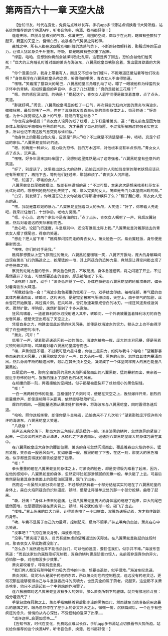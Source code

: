 # 第两百六十一章 天空大战
        【告知书友，时代在变化，免费站点难以长存，手机app多书源站点切换看书大势所趋，站长给你推荐的这个换源APP，听书音色多、换源、找书都好使！】
       遥遥天际，四股斗皇级别的气势，弥漫天空，周围的空间，都似乎在此刻，略微有些颤抖了起来，蔚蓝的天空上，慵懒白云，被暴虐的气势撕扯得粉碎。
       盐城之中，所有人都在这四股互相纠缠的浩荡气势下，不断的轻微颤抖着，那股恐怖的压迫力，让得人犹如身负千斤重石，呼吸，都是略微有些沉重了起来。
       “绿蛮，哈哈，没想到你竟然会被撵得到处乱窜，这若是传了回去，恐怕会被他们给笑死！”巨大的三角瞳孔盯着对面的萧炎与海波东，八翼黑蛇皇巨嘴张合着，发出震耳欲聋的大笑声。
       “你个混蛋白牙，我身上带着有人，而且又不想与他们缠斗，不跑难道还傻站着等他们攻击啊？”身体悬浮在八翼黑蛇皇头颅之旁，听得他的嘲笑，青衣女人不由得怒道。
       “嘿嘿。”笑着摆了摆巨大的尾巴，八翼黑蛇皇三角瞳孔动了动，瞟了一眼被他称为绿蛮的女子怀中的青鳞，宛如惊雷般的声音中，多出了几分凝重：“真的是碧蛇三花瞳？”
       “嗯，你的感应没出错，的确是！”提起这个，青衣女人眉宇间便是散发着喜意，点了点头，笑道。
       “那就好啊…”闻言，八翼黑蛇皇明显的松了一口气，再次将目光扫向对面的萧炎与海波东，微微扫移，最后惊咦了一声，停在了浑身散发着森白火焰的萧炎身体之上，惊异的道：“好奇怪，为什么我觉得这人身上的气息，隐隐的有些熟悉？”
       “你也有这种感觉？”青衣女人诧异的眨了眨眼，上下打量着萧炎，道：“我先前也是因为他身体上那股似乎略微有些熟悉的气息，方才暴露了自己的隐匿，不过我所接触过的强者实在太多，所以也记不清这股气息究竟与谁相似。”
       “他身体上的那股白色火焰，应该是“异火”吧？不过就是不清楚是哪一种，啧啧，真是个好运的家伙。”八翼黑蛇皇惊诧的道。
       “嗯，的确是一种异火，威力极为恐怖，我的万木囚牢，对他根本没有半点作用。”青女女人点了点头，沉声道。
       “嘿嘿，好多年没来加玛帝国了，没想到这里竟然是出了这等强者。”八翼黑蛇皇有些意外的笑道。
       “好了，别废话了，这里搞出这么大的动静，恐怕云岚宗的人和加玛皇室的那老妖怪应该已经有所察觉了，再拖下去，等到他们赶过来，那就麻烦了。”青衣女人沉声道。
       “嗯，知道了，啰唆的女人。”
       八翼黑蛇皇巨尾微微摆动，旋即有些遗憾的道：“不过可惜，本来这次是想来找美杜莎女王比试比试的，哪想到她竟然进化失败了，唉，那么完美的女人，简直是专门为本皇而出现的啊。”
       “白牙，别发情了，你难道忘记上次你被她打得那凄惨模样了么？”翻了翻白眼，青衣女人无奈的道。
       “嘿，我就是喜欢她的暴力。”八翼黑蛇皇摇着巨大的头颅，大笑道：“好了，你带着人先走吧，我来拦住他们，十分钟后，老地方见面。”
       “嗯，小心点，这两个家伙不是省油的灯。”点了点头，青衣女人嘱咐了一声，背后双翼轻震，然后对着遥远的天际暴射而去。
       “放心吧，论起飞行速度，斗皇级别中，还没有谁能比得上我。”八翼黑蛇皇对着那远去的青衣女人摆了摆尾巴，得意的笑道。
       “想走？把人留下来！”瞧得那闪掠而走的青衣女人，萧炎脸色一沉，紫云翼轻振，身形便是暴射而出。
       “嘿嘿，你们的对手是我。”
       瞧得那想要从上空飞掠而过的萧炎，八翼黑蛇皇嘿嘿一笑，八翼齐齐振动，庞大的身躯瞬间出现在萧炎飞行的路途之上，蛇尾猛的一甩，其上所蕴含的恐怖力量，竟然是让得空间都出现了许些扭曲之感。
       察觉到蛇尾力量的恐怖，萧炎脸色微变，不敢硬接，身体急速扭转，将之闪避了开去，不过虽然避开了攻击，可他想要追击的目的，却是被阻拦了下来。
       “该死的！海老，动手！”萧炎低声骂了一句，身体在躲避着八翼黑蛇皇的轮番攻击时，偏头对着海波东大喊道。
       “帮我挡住他一会！”海波东脸色凝重的低喝了一句，双手结出印结，袖袍轻颤，寒气猛的自其体内暴涌而出，转瞬间，这片天地，便是完全被寒气所缭绕着，天空上，由于寒气的加剧，丝丝雪花开始飘落，再过得片刻，狂风呜啸，雪花急速凝聚成雪白的冰刃，一缕狂风逐渐成漩涡状，骤然扩散，半晌后，居然扩张到了十多米宽敞。
       狂风呜啸着，一道道锋利的冰刃投射进入其中，转瞬间，一个外表被覆盖着锋利冰刃的白色龙卷风暴，便是凭空出现在了天空之上。
       凭借自身之力，构建出如此凶悍的冰刃风暴，即使是以海波东的实力，额头之上也不由得浮现了许些细密的冷汗。
       “萧炎，闪开！”
       低喝了一声，望着那迅速退闪到一边的萧炎，海波东袖袍一挥，庞大的冰刃风暴，便是带着尖锐的破风声响，呜啸着对着八翼黑蛇皇席卷而去。
       “嘿，声势倒是不错，不过我可是六星斗皇，你这二星实力，如何与我斗？哈哈！”望着那暴卷而来的冰刃风暴，八翼黑蛇皇大笑了一声，巨大头颅一摆，黑色的火焰，忽然自其体内暴涌而出，然后源源不断的输送出来，最后在其头顶上空处，凝聚成了一个体型同样庞大的黑色能量八翼黑蛇。
       巨尾猛的一甩，那完全由诡异的黑色火焰所凝聚而出的八翼黑蛇，猛的暴射而出，夹杂着一股近乎恐怖的劲气，狠狠的撞上了那白色的冰刃风暴。
       在相撞的那一刻，两者接触的空间处，似乎都是被震裂开了丝丝细小的黑色裂缝。
       “嘭！”
       一白一黑两种恐怖的能量，互相僵持了片刻时间，便是在天空之上，轰然爆炸开来，剧烈的能量爆炸声，即使是相隔千米距离，依然能够隐隐听见。
       爆炸的瞬间，一圈能量涟漪从爆炸处扩散开来，将海波东与八翼黑蛇皇，同时震得急速后退。
       “哈哈，照你这般挥霍，即使你是斗皇强者，恐怕也来不了几次吧？”望着那脸庞浮现许些冷汗的海波东，八翼黑蛇皇大笑道。
       “八极崩！”
       笑声还未完全落下，那巨大的三角瞳孔却是猛的一缩，浑身漆黑的鳞片，忽然诡异的紧缩了起来，一层淡淡的黑色奇异油渍，从鳞片之下渗透而出，迅速将八翼黑蛇皇庞大的身体包裹在其中。
       在八翼黑蛇皇庞大身体的腰部位置，萧炎的身形忽然闪现而出，覆盖着森白火焰的拳头，猛然紧握，夹杂着一股恶风劲气，犹如崩雷一般，狠狠的砸了下去，在这一刻，那宽大的黑色袖袍，似乎都是变得犹如钢铁般坚硬了起来。
       “嘭！”
       拳头重重的砸在八翼黑蛇皇的身体之上，可萧炎的脸色，却是变得极为难看了起来，因为，在他的感知中，八翼黑蛇皇的身体，忽然变得犹如那滑腻腻的泥鳅一般，拳头砸了上去，可最后竟然是贴着其身体表面上的那层油腻薄膜，飘飞了出去。
       然而这一击虽然大部分攻击落空，不过却依然有着一小部分结结实实的砸在了八翼黑蛇皇的身体上，森白火焰所蕴含的炽热温度，顿时，便是让得落拳之处的那一小部分蛇鳞，曲卷了起来。
       “嘶，好痛！”身体上传来的剧痛，让得八翼黑蛇皇庞大的身体猛的缩卷了起来，巨大的尾巴猛然回甩，也是狠狠的砸在萧炎背上，顿时，将之犹如皮球一般，砸飞了出去。
       “噗嗤…”背上传来的巨大力量，让得萧炎喷了一小口鲜血，双翼急速振动着，方才稳住踉跄的身形。
       “唉，毕竟不是属于自己的力量啊，控制起来，极为不顺手。”抹去嘴角的血迹，萧炎在心中苦笑道。
       “没事吧？”飞掠在萧炎身旁，海波东问道。
       “没事。”萧炎摇了摇头，目光有些焦虑的望着遥远的天际处，在八翼黑蛇皇拖延的这段时间，那青衣女人早就跑得没影了。
       “怎么办？虽然说他并不能击杀我们，可以他的速度，要拦住我们，似乎并不难。”海波东苦笑道：“而且这家伙的属性刚好克制我，浑身的鳞片更是防御力惊人，先前若非是靠你的异火，恐怕那一拳，对他都没多少效果。”
       萧炎紧咬着牙，呼吸有些急促。
       “我们两人都没有那种破坏力极为恐怖的斗技，想要击退他，似乎很难。”海波东叹息道。
       萧炎沉默，骨灵冷火是属于药老的东西，所以萧炎对它的控制程度，远远没有药老灵活，更何况那些能够使得自己与斗皇强者战斗的灵魂力，也是完全的属于药老，说起来，这些都不关萧炎啥事，他只不过是起到一个中转站的作用罢了。
       连八极崩都对这八翼黑蛇皇没有多大的效果，那么萧炎所剩下的底牌，就只有那地阶斗技：焰分噬浪尺了！
       手掌轻放在肩膀之上，萧炎手指触摸着背后那冰凉的黑色巨尺，然而就在当他准备启用这最后的底牌之时，眼角忽然停在了左手上的骨灵冷火之上，微微一愣，沉默瞬间后，一个近乎有些疯狂的念头，悄悄的从内心深处，不受控制的滋深了出来……
       “或许这样…会更加恐怖……”
       【告知书友，时代在变化，免费站点难以长存，手机app多书源站点切换看书大势所趋，站长给你推荐的这个换源APP，听书音色多、换源、找书都好使！】